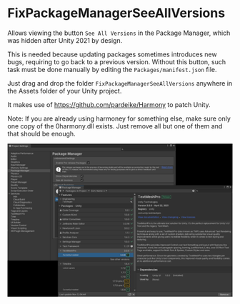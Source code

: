 # FixPackageManagerSeeAllVersions
Allows viewing the button `See All Versions` in the Package Manager, which was hidden after Unity 2021 by design.

This is needed because updating packages sometimes introduces new bugs, requiring to go back to a previous version. Without this button, such task must be done manually by editing the `Packages/manifest.json` file.

Just drag and drop the folder `FixPackageManagerSeeAllVersions` anywhere in the Assets folder of your Unity project.

It makes use of https://github.com/pardeike/Harmony to patch Unity.

Note: If you are already using harmoney for something else, make sure only one copy of the 0harmony.dll exists. Just remove all but one of them and that should be enough.

![Image showing the feature](img.png)
